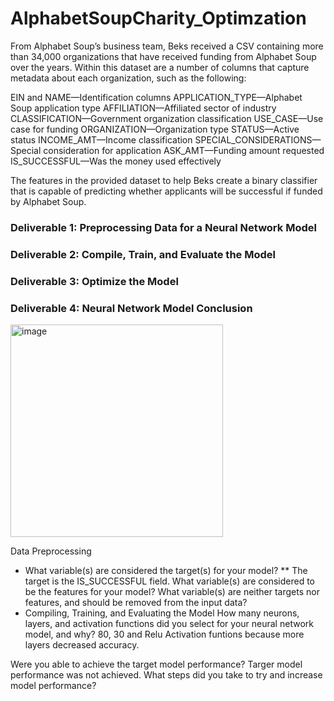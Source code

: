 # AlphabetSoupCharity_Optimzation

From Alphabet Soup’s business team, Beks received a CSV containing more than 34,000 organizations that have received funding from Alphabet Soup over the years. 
Within this dataset are a number of columns that capture metadata about each organization, such as the following:

EIN and NAME—Identification columns
APPLICATION_TYPE—Alphabet Soup application type
AFFILIATION—Affiliated sector of industry
CLASSIFICATION—Government organization classification
USE_CASE—Use case for funding
ORGANIZATION—Organization type
STATUS—Active status
INCOME_AMT—Income classification
SPECIAL_CONSIDERATIONS—Special consideration for application
ASK_AMT—Funding amount requested
IS_SUCCESSFUL—Was the money used effectively

The features in the provided dataset to help Beks create a binary classifier that is capable of predicting whether applicants will be successful if funded by Alphabet Soup.

### Deliverable 1: Preprocessing Data for a Neural Network Model



### Deliverable 2: Compile, Train, and Evaluate the Model
### Deliverable 3: Optimize the Model
### Deliverable 4: Neural Network Model Conclusion

<img width="340" alt="image" src="https://user-images.githubusercontent.com/95591222/164356885-4bc99e9c-adf1-4048-ae06-6bf847c9578e.png">

Data Preprocessing
* What variable(s) are considered the target(s) for your model?
  ** The target is the IS_SUCCESSFUL field. 
What variable(s) are considered to be the features for your model?
What variable(s) are neither targets nor features, and should be removed from the input data?
* Compiling, Training, and Evaluating the Model
How many neurons, layers, and activation functions did you select for your neural network model, and why?
80, 30 and Relu Activation funtions because more layers decreased accuracy. 

Were you able to achieve the target model performance?
Targer model performance was not achieved. 
What steps did you take to try and increase model performance?

